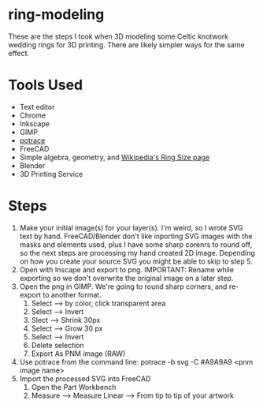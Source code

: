 # ring-modeling
These are the steps I took when 3D modeling some Celtic knotwork wedding rings for 3D printing. There are likely simpler ways for the same effect.

# Tools Used
* Text editor
* Chrome
* Inkscape
* GIMP
* [potrace](http://potrace.sourceforge.net/)
* FreeCAD
* Simple algebra, geometry, and [Wikipedia's Ring Size page](https://en.wikipedia.org/wiki/Ring_size)
* Blender
* 3D Printing Service

# Steps
1. Make your initial image(s) for your layer(s). I'm weird, so I wrote SVG text by hand. FreeCAD/Blender don't like inporting SVG images with the masks and elements used, plus I have some sharp corenrs to round off, so the next steps are processing my hand created 2D image. Depending on how you create your source SVG you might be able to skip to step 5.
2. Open with Inscape and export to png. IMPORTANT: Rename while exporting so we don't overwrite the original image on a later step.
3. Open the png in GIMP. We're going to round sharp corners, and re-export to another format.
    1. Select --> by color, click transparent area
    2. Select --> Invert
    3. Slect --> Shrink 30px
    4. Select --> Grow 30 px
    5. Select --> Invert
    6. Delete selection
    7. Export As PNM image (RAW)
4. Use potrace from the command line: potrace -b svg -C #A9A9A9 \<pnm image name\>
5. Import the processed SVG into FreeCAD
    1. Open the Part Workbench
    2. Measure --> Measure Linear --> From tip to tip of your artwork
